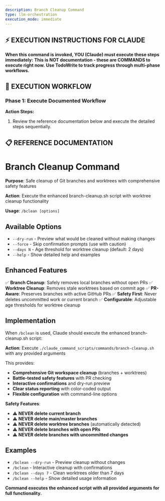 ```yaml
---
description: Branch Cleanup Command
type: llm-orchestration
execution_mode: immediate
---
```

## ⚡ EXECUTION INSTRUCTIONS FOR CLAUDE
**When this command is invoked, YOU (Claude) must execute these steps immediately:**
**This is NOT documentation - these are COMMANDS to execute right now.**
**Use TodoWrite to track progress through multi-phase workflows.**

## 🚨 EXECUTION WORKFLOW

### Phase 1: Execute Documented Workflow

**Action Steps:**
1. Review the reference documentation below and execute the detailed steps sequentially.

## 📋 REFERENCE DOCUMENTATION

# Branch Cleanup Command

**Purpose**: Safe cleanup of Git branches and worktrees with comprehensive safety features

**Action**: Execute the enhanced branch-cleanup.sh script with worktree cleanup functionality

**Usage**: `/bclean [options]`

## Available Options

- `--dry-run` - Preview what would be cleaned without making changes
- `--force` - Skip confirmation prompts (use with caution)
- `--days N` - Age threshold for worktree cleanup (default: 2 days)
- `--help` - Show detailed help and examples

## Enhanced Features

✅ **Branch Cleanup**: Safely removes local branches without open PRs
✅ **Worktree Cleanup**: Removes stale worktrees based on commit age
✅ **PR-Aware**: Preserves branches with active GitHub PRs
✅ **Safety First**: Never deletes uncommitted work or current branch
✅ **Configurable**: Adjustable age thresholds for worktree cleanup

## Implementation

When `/bclean` is used, Claude should execute the enhanced branch-cleanup.sh script:

**Action**: Execute `./claude_command_scripts/commands/branch-cleanup.sh` with any provided arguments

This provides:
- **Comprehensive Git workspace cleanup** (branches + worktrees)
- **Battle-tested safety features** with PR checking
- **Interactive confirmations** and dry-run preview
- **Clear status reporting** with color-coded output
- **Flexible configuration** with command-line options

**Safety Features**:
- ⚠️ **NEVER delete current branch**
- ⚠️ **NEVER delete main/master branches**
- ⚠️ **NEVER delete worktree branches** (automatically detected)
- ⚠️ **NEVER delete branches with open PRs**
- ⚠️ **NEVER delete branches with uncommitted changes**

## Examples

- `/bclean --dry-run` - Preview cleanup without changes
- `/bclean` - Interactive cleanup with confirmations
- `/bclean --days 7` - Clean worktrees older than 7 days
- `/bclean --help` - Show detailed usage information

**Command executes the enhanced script with all provided arguments for full functionality.**
